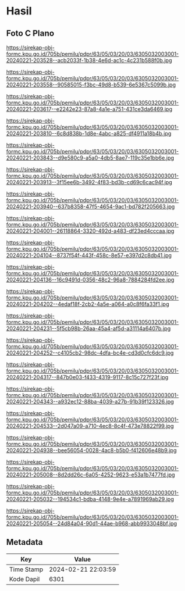 # Hasil

## Foto C Plano

https://sirekap-obj-formc.kpu.go.id/705b/pemilu/pdpr/63/05/03/20/03/6305032003001-20240221-203528--acb2033f-1b38-4e6d-ac1c-4c231b588f0b.jpg

https://sirekap-obj-formc.kpu.go.id/705b/pemilu/pdpr/63/05/03/20/03/6305032003001-20240221-203558--90585015-f3bc-49d8-b539-6e5367c5099b.jpg

https://sirekap-obj-formc.kpu.go.id/705b/pemilu/pdpr/63/05/03/20/03/6305032003001-20240221-203617--e2242e23-87a8-4a1e-a751-431ce3da6469.jpg

https://sirekap-obj-formc.kpu.go.id/705b/pemilu/pdpr/63/05/03/20/03/6305032003001-20240221-203810--6c8d838b-1d8e-4abc-a825-df4911a18b4b.jpg

https://sirekap-obj-formc.kpu.go.id/705b/pemilu/pdpr/63/05/03/20/03/6305032003001-20240221-203843--d9e580c9-a5a0-4db5-8ae7-119c35e1bb6e.jpg

https://sirekap-obj-formc.kpu.go.id/705b/pemilu/pdpr/63/05/03/20/03/6305032003001-20240221-203913--3f15ee6b-3492-4f83-bd3b-cd69c6cac94f.jpg

https://sirekap-obj-formc.kpu.go.id/705b/pemilu/pdpr/63/05/03/20/03/6305032003001-20240221-203940--637b8358-47f5-4654-9ac1-bd782f205663.jpg

https://sirekap-obj-formc.kpu.go.id/705b/pemilu/pdpr/63/05/03/20/03/6305032003001-20240221-204001--26118864-3320-492d-a483-df23ed4cccaa.jpg

https://sirekap-obj-formc.kpu.go.id/705b/pemilu/pdpr/63/05/03/20/03/6305032003001-20240221-204104--8737f54f-443f-458c-8e57-e397d2c8db41.jpg

https://sirekap-obj-formc.kpu.go.id/705b/pemilu/pdpr/63/05/03/20/03/6305032003001-20240221-204136--16c9491d-0356-48c2-96a8-7884284fd2ee.jpg

https://sirekap-obj-formc.kpu.go.id/705b/pemilu/pdpr/63/05/03/20/03/6305032003001-20240221-204202--4edaf18f-2cb2-4a5e-a064-a0c8f6fa33f1.jpg

https://sirekap-obj-formc.kpu.go.id/705b/pemilu/pdpr/63/05/03/20/03/6305032003001-20240221-204231--5f5cb98b-26aa-45a4-af5d-a31114a6407b.jpg

https://sirekap-obj-formc.kpu.go.id/705b/pemilu/pdpr/63/05/03/20/03/6305032003001-20240221-204252--c4105cb2-98dc-4dfa-bc4e-cd3d0cfc6dc9.jpg

https://sirekap-obj-formc.kpu.go.id/705b/pemilu/pdpr/63/05/03/20/03/6305032003001-20240221-204317--847b0e03-f433-4319-9117-8c15c727f23f.jpg

https://sirekap-obj-formc.kpu.go.id/705b/pemilu/pdpr/63/05/03/20/03/6305032003001-20240221-204343--a932ec12-88ba-4039-a27b-91b39f123326.jpg

https://sirekap-obj-formc.kpu.go.id/705b/pemilu/pdpr/63/05/03/20/03/6305032003001-20240221-204533--2d047a09-a710-4ec8-8c4f-473e78822f99.jpg

https://sirekap-obj-formc.kpu.go.id/705b/pemilu/pdpr/63/05/03/20/03/6305032003001-20240221-204938--bee56054-0028-4ac8-b5b0-f412606e48b9.jpg

https://sirekap-obj-formc.kpu.go.id/705b/pemilu/pdpr/63/05/03/20/03/6305032003001-20240221-205008--8d2dd26c-6a05-4252-9623-e53a1b7477fd.jpg

https://sirekap-obj-formc.kpu.go.id/705b/pemilu/pdpr/63/05/03/20/03/6305032003001-20240221-205032--194534c1-bdba-4148-9e4e-a7891969ab29.jpg

https://sirekap-obj-formc.kpu.go.id/705b/pemilu/pdpr/63/05/03/20/03/6305032003001-20240221-205054--24d84a04-90d1-44ae-b968-abb9933048bf.jpg


## Metadata

| Key        | Value               |
| ---------- | ------------------- |
| Time Stamp | 2024-02-21 22:03:59 |
| Kode Dapil | 6301                |



